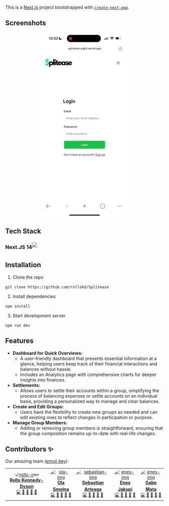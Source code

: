 This is a [Next.js](https://nextjs.org/) project bootstrapped with [`create-next-app`](https://github.com/vercel/next.js/tree/canary/packages/create-next-app).

## Screenshots

<p align="center">
  <img src="images/screenshot-white.gif" width=270/>
</p>



## Tech Stack

### <div style='display:flex; align-items:center'>Next.JS 14 <img height='30px' src='https://camo.githubusercontent.com/872e9a94ef74366c521442f5570eb5c476511ef596ce42a4bae0699e987647ad/68747470733a2f2f63646e2e73696d706c6569636f6e732e6f72672f6e657874646f746a732f303030303030'/></div >

## Installation

1. Clone the repo

```
git clone https://github.com/rollokd/Splitease
```

2. Install dependencies
```
npm install
```

3. Start development server
```
npm run dev
```

## Features
- **Dashboard for Quick Overviews:** 
  - A user-friendly dashboard that presents essential information at a glance, helping users keep track of their financial interactions and balances without hassle.
  - Includes an Analytics page with comprehensive charts for deeper insights into finances.
- **Settlements:** 
  - Allows users to settle their accounts within a group, simplifying the process of balancing expenses or settle accounts on an individual basis, providing a personalized way to manage and clear balances.
- **Create and Edit Groups:** 
  - Users have the flexibility to create new groups as needed and can edit existing ones to reflect changes in participation or purpose.
- **Manage Group Members:** 
  - Adding or removing group members is straightforward, ensuring that the group composition remains up-to-date with real-life changes.


## Contributors ✨

Our amazing team ([emoji key](https://allcontributors.org/docs/en/emoji-key)):

<table>
  <tr>
     <td align="center" ><a href="https://github.com/rollokd"><img src="https://github.com/rollokd.png" style="border-radius:50%;" width="120px;" alt="rollo-img"/><br /><sub><b><a href="https://www.linkedin.com/in/rollo-kennedy-dyson" title="linkedin">Rollo Kennedy-Dyson</a></b></sub></a><br /><a href="https://github.com/rollokd/splitease/commits?author=rollokd" title="Code">💻</a> <a href="#ideas-rollokd" title="Ideas & Planning">🤔</a> <a href="#review-rollokd" title="Reviewed Pull Requests">👀</a> <a href="#design-rollokd" title="Design">🎨</a> <a href="#maintain-rollokd" title="Maintenance">🚧</a></td>
     <td align="center" ><a href="https://github.com/Anloms"><img src="https://github.com/Anloms.png" style="border-radius:50%;" width="120px;" alt="ola-img"/><br /><sub><b><a href="https://www.linkedin.com/in/rollo-kennedy-dyson" title="linkedin">Ola Smolna</a></b></sub></a><br /><a href="https://github.com/rollokd/splitease/commits?author=anloms" title="Code">💻</a> <a href="#ideas-anloms" title="Ideas & Planning">🤔</a> <a href="#review-anloms" title="Reviewed Pull Requests">👀</a> <a href="#design-anloms" title="Design">🎨</a> <a href="#maintain-anloms" title="Maintenance">🚧</a></td>
     <td align="center" ><a href="https://github.com/Arteaga0415"><img src="https://github.com/Arteaga0415.png" style="border-radius:50%;" width="120px;" alt="sebastian-img"/><br /><sub><b><a href="https://www.linkedin.com/in/rollo-kennedy-dyson" title="linkedin">Sebastian Arteaga</a></b></sub></a><br /><a href="https://github.com/rollokd/splitease/commits?author=Arteaga0415" title="Code">💻</a> <a href="#ideas-Arteaga0415" title="Ideas & Planning">🤔</a> <a href="#review-Arteaga0415" title="Reviewed Pull Requests">👀</a> <a href="#design-Arteaga0415" title="Design">🎨</a> <a href="#maintain-Arteaga0415" title="Maintenance">🚧</a></td>
     <td align="center" ><a href="https://github.com/ByteBlink"><img src="https://github.com/ByteBlink.png" style="border-radius:50%;" width="120px;" alt="enes-img"/><br /><sub><b><a href="https://www.linkedin.com/in/rollo-kennedy-dyson" title="linkedin">Enes Jakupi</a></b></sub></a><br /><a href="https://github.com/rollokd/splitease/commits?author=ByteBlink" title="Code">💻</a> <a href="#ideas-ByteBlink" title="Ideas & Planning">🤔</a> <a href="#review-ByteBlink" title="Reviewed Pull Requests">👀</a> <a href="#design-ByteBlink" title="Design">🎨</a> <a href="#maintain-ByteBlink" title="Maintenance">🚧</a></td>
     <td align="center" ><a href="https://github.com/freeflyaz"><img src="https://github.com/freeflyaz.png" style="border-radius:50%;" width="120px;" alt="enes-img"/><br /><sub><b><a href="https://www.linkedin.com/in/rollo-kennedy-dyson" title="linkedin">Gabe Mata</a></b></sub></a><br /><a href="https://github.com/rollokd/splitease/commits?author=freeflyaz" title="Code">💻</a> <a href="#ideas-freeflyaz" title="Ideas & Planning">🤔</a> <a href="#review-freeflyaz" title="Reviewed Pull Requests">👀</a> <a href="#design-freeflyaz" title="Design">🎨</a> <a href="#maintain-freeflyaz" title="Maintenance">🚧</a></td>
  </tr>
</table>
